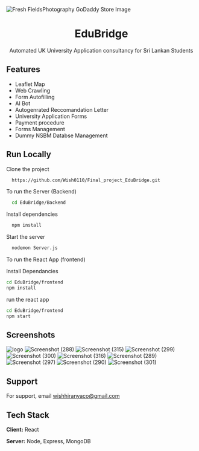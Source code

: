 
![Fresh FieldsPhotography GoDaddy Store Image](https://github.com/Wish0110/Final_project_EduBridge/assets/113825759/0a8cf89f-bb85-48ee-a459-afd5c305551b)
<div align='center'>

<h1>EduBridge</h1>
<p>Automated UK University Application consultancy for Sri Lankan Students</p>

</div>

## Features
- Leaflet Map
- Web Crawling
- Form Autofilling
- AI Bot
- Autogenrated Reccomandation Letter
- University Application Forms
- Payment procedure
- Forms Management
- Dummy NSBM Databse Management

## Run Locally

Clone the project

```bash
  https://github.com/Wish0110/Final_project_EduBridge.git
```

To run the Server (Backend)

```bash
  cd EduBridge/Backend
```

Install dependencies

```bash
  npm install
```

Start the server

```bash
  nodemon Server.js
```
To run the React App (frontend)

Install Dependancies

```bash
cd EduBridge/frontend
npm install

```
run the react app
```bash
cd EduBridge/frontend
npm start

```


## Screenshots
![logo](https://github.com/Wish0110/Final_project_EduBridge/assets/113825759/c66887d9-d586-443a-b67a-20a1626328b1)
![Screenshot (288)](https://github.com/Wish0110/Final_project_EduBridge/assets/113825759/6d88f331-0017-466a-99e7-486b8b51c93d)
![Screenshot (315)](https://github.com/Wish0110/Final_project_EduBridge/assets/113825759/0838e5f3-6cc2-4c80-a34a-4183d3e789a0)
![Screenshot (299)](https://github.com/Wish0110/Final_project_EduBridge/assets/113825759/10393c2d-bae5-45da-b0b6-4439af446258)
![Screenshot (300)](https://github.com/Wish0110/Final_project_EduBridge/assets/113825759/8bd0c5a1-a703-420c-a4b5-0b99339e70cd)
![Screenshot (316)](https://github.com/Wish0110/Final_project_EduBridge/assets/113825759/b24b53cb-4d7b-47a5-bf93-e300b167a8e5)
![Screenshot (289)](https://github.com/Wish0110/Final_project_EduBridge/assets/113825759/1232d8ab-d397-492b-96fe-62a39c594fb6)
![Screenshot (297)](https://github.com/Wish0110/Final_project_EduBridge/assets/113825759/0f1f73eb-2fdb-4af8-81a0-8e86101f5233)
![Screenshot (290)](https://github.com/Wish0110/Final_project_EduBridge/assets/113825759/4821e8d8-dd6e-41b4-99ac-a1c8b847f604)
![Screenshot (301)](https://github.com/Wish0110/Final_project_EduBridge/assets/113825759/bcb3e56e-b2fa-4233-a09c-f727014760e5)


## Support

For support, email wishhiranyaco@gmail.com

## Tech Stack

**Client:** React

**Server:** Node, Express, MongoDB


